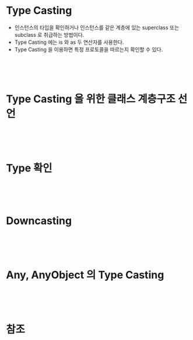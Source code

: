 
<br><br><br>

# Type Casting
- 인스턴스의 타입을 확인하거나 인스턴스를 같은 계층에 있는 superclass 또는 subclass 로 취급하는 방법이다.
- Type Casting 에는 is 와 as 두 연산자를 사용한다.
- Type Casting 을 이용하면 특정 프로토콜을 따르는지 확인할 수 있다.

<br><br><br>

# Type Casting 을 위한 클래스 계층구조 선언

<br><br><br>

# Type 확인

<br><br><br>

# Downcasting

<br><br><br>

# Any, AnyObject 의 Type Casting

<br><br><br>

# 참조
